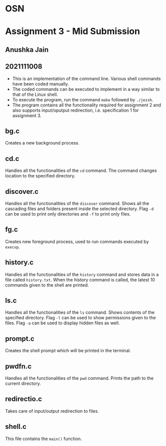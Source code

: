 # OSN
# Assignment 3 - Mid Submission
## Anushka Jain
## 2021111008

- This is an implementation of the command line. Various shell commands have been coded manually.
- The coded commands can be executed to implement in a way similar to that of the Linux shell.
- To execute the program, run the command `make` followed by `./jezsh`.
- The program contains all the functionality required for assignment 2 and also supports
input/oputput redirection, i.e. specification 1 for assignment 3.

## bg.c
Creates a new background process.

## cd.c
Handles all the functionalities of the `cd` command. The command changes location to the specified directory.

## discover.c
Handles all the functionalities of the `discover` command. Shows all the cascading files and folders present inside the selected directory. Flag `-d` can be used to print only directories and `-f` to print only files.

## fg.c
Creates new foreground process, used to run commands executed by `execvp`.

## history.c
Handles all the functionalities of the `history` command and stores data in a file called `history.txt`. When the history command is called, the latest 10 commands given to the shell are printed.

## ls.c
Handles all the functionalities of the `ls` command. Shows contents of the specified directory. Flag `-l` can be used to show permissions given to the files. Flag `-a` can be used to display hidden files as well.

## prompt.c
Creates the shell prompt which will be printed in the terminal.

## pwdfn.c
Handles all the functionalities of the `pwd` command. Prints the path to the current directory.

## redirectio.c
Takes care of input/output redirection to files. 

## shell.c
This file contains the `main()` function.

